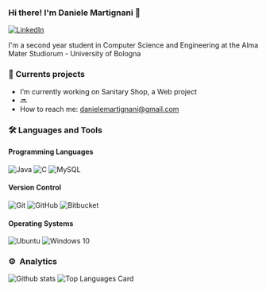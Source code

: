 ### Hi there! I'm Daniele Martignani 👋

[![LinkedIn](https://img.shields.io/badge/linkedin-%230077B5.svg?&style=for-the-badge&logo=linkedin&logoColor=white)](https://www.linkedin.com/in/daniele-martignani-3a8077191/)

<!-- Introduction -->
I'm a second year student in Computer Science and Engineering at the Alma Mater Studiorum - University of Bologna

### 💼  Currents projects
* I’m currently working on Sanitary Shop, a Web project
* 🔜
* How to reach me: danielemartignani@gmail.com

### 🛠 Languages and Tools

#### Programming Languages

<img alt="Java" src="https://img.shields.io/badge/java-%23ED8B00.svg?&style=for-the-badge&logo=java&logoColor=white"/> <img alt="C" src="https://img.shields.io/badge/c%20-%2300599C.svg?&style=for-the-badge&logo=c&logoColor=white"/>
<img alt="MySQL" src="https://img.shields.io/badge/mysql-%2300f.svg?&style=for-the-badge&logo=mysql&logoColor=white"/>

#### Version Control
<img alt="Git" src="https://img.shields.io/badge/git%20-%23F05033.svg?&style=for-the-badge&logo=git&logoColor=white"/> <img alt="GitHub" src="https://img.shields.io/badge/github%20-%23121011.svg?&style=for-the-badge&logo=github&logoColor=white" href="https://www.github.com/saribricka"/>
<img alt="Bitbucket" src="https://img.shields.io/badge/bitbucket%20-%230047B3.svg?&style=for-the-badge&logo=bitbucket&logoColor=white"/>

#### Operating Systems

<img alt="Ubuntu" src="https://img.shields.io/badge/Ubuntu-E95420?style=for-the-badge&logo=ubuntu&logoColor=white" /> <img alt="Windows 10" src="https://img.shields.io/badge/Windows-0078D6?style=for-the-badge&logo=windows&logoColor=white" /> 

### ⚙️ &nbsp;Analytics

![Github stats](https://github-readme-stats.vercel.app/api?username=Daniele510&theme=algolia&layout=compact&show_icons=true&count_private=true)
![Top Languages Card](https://github-readme-stats.vercel.app/api/top-langs/?username=Daniele510&layout=compact&theme=algolia&show_icons=true)
  
<!-- NOTE: Top languages does not indicate my skill level or something like that, it's a github metric of which languages i have the most code on github. -->

</a>
</p>

